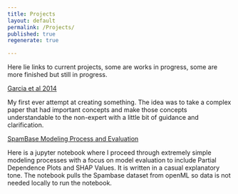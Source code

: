 ```yaml
---
title: Projects
layout: default
permalink: /Projects/
published: true
regenerate: true

---
```

Here lie links to current projects, some are works in progress, some are more finished but still in progress.

[Garcia et al 2014](a-study-guide.md)

My first ever attempt at creating something. The idea was to take a complex paper that had important concepts and make those concepts understandable to the non-expert with a little bit of guidance and clarification.

[SpamBase Modeling Process and Evaluation](https://nbviewer.jupyter.org/github/bdjulian/bdjulian.github.io/blob/main/Projects/spam-minilab.ipynb)

Here is a jupyter notebook where I proceed through extremely simple modeling processes with a focus on model evaluation to include Partial Dependence Plots and SHAP Values.
It is written in a casual explanatory tone.
The notebook pulls the Spambase dataset from openML so data is not needed locally to run the notebook.

